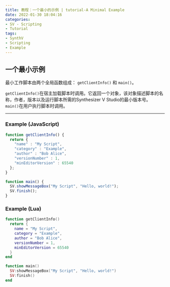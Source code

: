 ```yaml
---
title: 教程：一个最小的示例 | tutorial-A Minimal Example
date: 2022-01-30 18:04:16
categories:
- SV - Scripting
- Tutorial
tags:
- SynthV
- Scripting
- Example
---
```


## 一个最小示例

最小工作脚本由两个全局函数组成： `getClientInfo()` 和 `main()`。

<!-- more -->

`getClientInfo()`在宿主加载脚本时调用。它返回一个对象，该对象描述脚本的名称，作者，版本以及运行脚本所需的Synthesizer V Studio的最小版本号。
`main()`在用户执行脚本时调用。

---

### Example (JavaScript)

``` js 
function getClientInfo() {
  return {
    "name" : "My Script",
    "category" : "Example",
    "author" : "Bob Alice",
    "versionNumber" : 1,
    "minEditorVersion" : 65540
  };
}

function main() {
  SV.showMessageBox("My Script", "Hello, world!");
  SV.finish();
}
```

### Example (Lua)

``` lua
function getClientInfo()
  return {
    name = "My Script",
    category = "Example",
    author = "Bob Alice",
    versionNumber = 1,
    minEditorVersion = 65540
  }
end

function main()
  SV:showMessageBox("My Script", "Hello, world!")
  SV:finish()
end
```